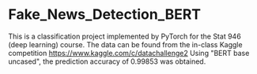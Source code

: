 # Fake_News_Detection_BERT
This is a classification project implemented by PyTorch for the Stat 946 (deep learning) course. The data can be found from the in-class Kaggle competition https://www.kaggle.com/c/datachallenge2
Using "BERT base uncased", the prediction accuracy of 0.99853 was obtained. 
